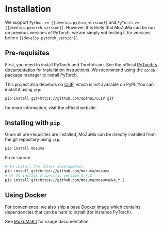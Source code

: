 # Installation

We support `Python >= {{develop.python_version}}` and `PyTorch >= {{develop.pytorch_version}}`.
However, it is likely that MoZuMa can be run on previous versions of PyTorch, we are simply not testing it
for versions before `{{develop.pytorch_version}}`.

## Pre-requisites

First, you need to install PyTorch and TorchVision.
See the official
[PyTorch's documentation](https://pytorch.org/get-started/locally/#start-locally)
for installation instructions.
We recommend using the [`conda`](https://docs.conda.io/en/latest/) package manager to install PyTorch.

This project also depends on [CLIP](https://github.com/openai/CLIP), which is not available on PyPI.
You can install it using `pip`:

```bash
pip install git+https://github.com/openai/CLIP.git
```

for more information, visit the official website.

## Installing with `pip`

Once all pre-requisites are installed,
MoZuMa can be directly installed from the git repository
using `pip`.

```bash
pip install mozuma
```

From source:

```bash
# To install the latest developments
pip install git+https://github.com/mozuma/mozuma
# Or to install a specific version X.Y.Z
pip install git+https://github.com/mozuma/mozuma@vX.Y.Z
```

## Using Docker

For convenience, we also ship a base [Docker image](https://github.com/mozuma/mozumakit/pkgs/container/mozumakit)
which contains dependencies that can be hard to install (for instance PyTorch).

See [MoZuMaKit](3-mozumakit.md) for usage documentation.
